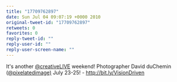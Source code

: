 ```yaml
---
title: "17709762897"
date: Sun Jul 04 09:07:19 +0000 2010
original-tweet-id: "17709762897"
retweets: 0
favorites: 0
reply-tweet-id: ""
reply-user-id: ""
reply-user-screen-name: ""
---
```

It's another <a href="https://twitter.com/creativeLIVE">@creativeLIVE</a> weekend! Photographer David duChemin (<a href="https://twitter.com/pixelatedimage)">@pixelatedimage)</a> July 23-25! - http://bit.ly/VisionDriven

